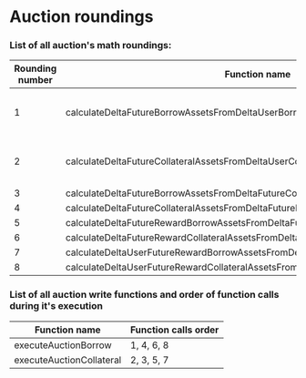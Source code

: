 # Auction roundings 

### List of all auction's math roundings:

| Rounding number | Function name | First factor | Second factor | Denominator |
| --- | --- | --- | --- | --- |
| 1 | calculateDeltaFutureBorrowAssetsFromDeltaUserBorrowAssets | deltaUserBorrowAssets * int256(auctionDuration) | futureBorrowAssets | int256(auctionDuration) * futureBorrowAssets + auctionStep * futureRewardBorrowAssets |
| 2 | calculateDeltaFutureCollateralAssetsFromDeltaUserCollateralAssets | deltaUserCollateralAssets * int256(auctionDuration) | futureCollateralAssets | int256(auctionDuration) * futureCollateralAssets + auctionStep * futureRewardCollateralAssets |
| 3 | calculateDeltaFutureBorrowAssetsFromDeltaFutureCollateralAssets | deltaFutureCollateralAssets | futureBorrowAssets | futureCollateralAssets |
| 4 | calculateDeltaFutureCollateralAssetsFromDeltaFutureBorrowAssets | deltaFutureBorrowAssets | futureCollateralAssets | futureBorrowAssets |
| 5 | calculateDeltaFutureRewardBorrowAssetsFromDeltaFutureBorrowAssets | futureRewardBorrowAssets | deltaFutureBorrowAssets | futureBorrowAssets |
| 6 | calculateDeltaFutureRewardCollateralAssetsFromDeltaFutureCollateralAssets | futureRewardCollateralAssets | deltaFutureCollateralAssets | futureCollateralAssets |
| 7 | calculateDeltaUserFutureRewardBorrowAssetsFromDeltaFutureRewardBorrowAssets | deltaFutureRewardBorrowAssets | auctionStep | auctionDuration |
| 8 | calculateDeltaUserFutureRewardCollateralAssetsFromDeltaFutureRewardCollateralAssets | deltaFutureRewardCollateralAssets | auctionStep | auctionDuration |

### List of all auction write functions and order of function calls during it's execution

| Function name | Function calls order |
| --- | --- |
| executeAuctionBorrow | 1, 4, 6, 8 |
| executeAuctionCollateral | 2, 3, 5, 7 |